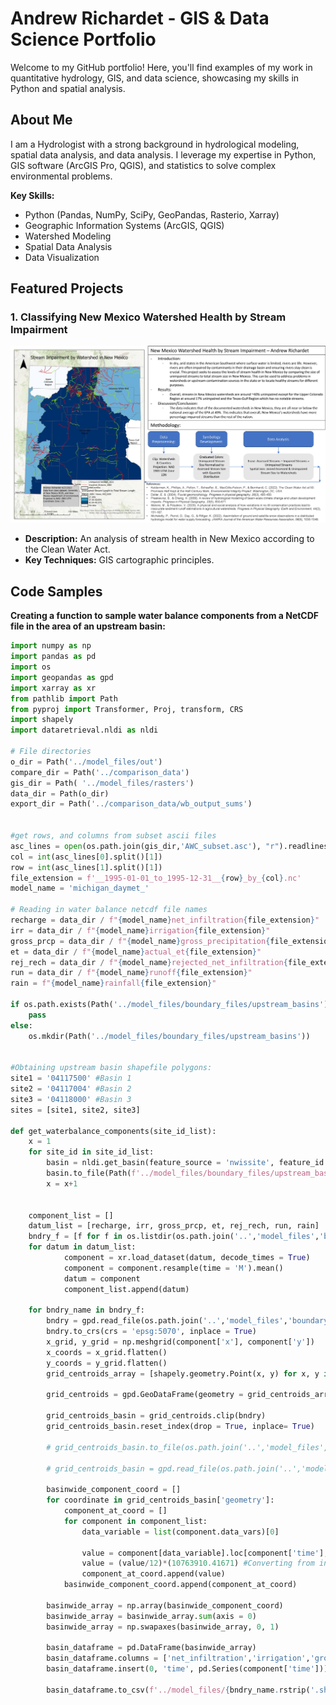 


# Andrew Richardet - GIS & Data Science Portfolio

Welcome to my GitHub portfolio! Here, you'll find examples of my work in quantitative hydrology, GIS, and data science, showcasing my skills in Python and spatial analysis.

## About Me

I am a Hydrologist with a strong background in hydrological modeling, spatial data analysis, and data analysis. I leverage my expertise in Python, GIS software (ArcGIS Pro, QGIS), and statistics to solve complex environmental problems.

**Key Skills:**

* Python (Pandas, NumPy, SciPy, GeoPandas, Rasterio, Xarray)
* Geographic Information Systems (ArcGIS, QGIS)
* Watershed Modeling
* Spatial Data Analysis
* Data Visualization

## Featured Projects

### 1. Classifying New Mexico Watershed Health by Stream Impairment

[![Watershed Analysis Image](Images/PresentationSample-RichardetAndrew.jpg)](flood_risk_analysis/README.md)

* **Description:** An analysis of stream health in New Mexico according to the Clean Water Act.
* **Key Techniques:** GIS cartographic principles.

## Code Samples
**Creating a function to sample water balance components from a NetCDF file in the area of an upstream basin:**
```python
import numpy as np
import pandas as pd
import os
import geopandas as gpd
import xarray as xr
from pathlib import Path
from pyproj import Transformer, Proj, transform, CRS
import shapely
import dataretrieval.nldi as nldi

# File directories
o_dir = Path('../model_files/out')
compare_dir = Path('../comparison_data')
gis_dir = Path( '../model_files/rasters')
data_dir = Path(o_dir)
export_dir = Path('../comparison_data/wb_output_sums')


#get rows, and columns from subset ascii files
asc_lines = open(os.path.join(gis_dir,'AWC_subset.asc'), "r").readlines()
col = int(asc_lines[0].split()[1])
row = int(asc_lines[1].split()[1])
file_extension = f'__1995-01-01_to_1995-12-31__{row}_by_{col}.nc'
model_name = 'michigan_daymet_'

# Reading in water balance netcdf file names
recharge = data_dir / f"{model_name}net_infiltration{file_extension}"
irr = data_dir / f"{model_name}irrigation{file_extension}"
gross_prcp = data_dir / f"{model_name}gross_precipitation{file_extension}"
et = data_dir / f"{model_name}actual_et{file_extension}"
rej_rech = data_dir / f"{model_name}rejected_net_infiltration{file_extension}"
run = data_dir / f"{model_name}runoff{file_extension}"
rain = f"{model_name}rainfall{file_extension}" 

if os.path.exists(Path('../model_files/boundary_files/upstream_basins')):
    pass
else:
    os.mkdir(Path('../model_files/boundary_files/upstream_basins'))
                  

#Obtaining upstream basin shapefile polygons:
site1 = '04117500' #Basin 1
site2 = '04117004' #Basin 2
site3 = '04118000' #Basin 3
sites = [site1, site2, site3]

def get_waterbalance_components(site_id_list):
    x = 1
    for site_id in site_id_list:
        basin = nldi.get_basin(feature_source = 'nwissite', feature_id = f'USGS-{site_id}')
        basin.to_file(Path(f'../model_files/boundary_files/upstream_basins/basin{x}_.shp'))
        x = x+1


    component_list = []
    datum_list = [recharge, irr, gross_prcp, et, rej_rech, run, rain]
    bndry_f = [f for f in os.listdir(os.path.join('..','model_files','boundary_files','upstream_basins')) if f.endswith('basin.shp')]
    for datum in datum_list:
            component = xr.load_dataset(datum, decode_times = True)
            component = component.resample(time = 'M').mean()
            datum = component
            component_list.append(datum)
            
    for bndry_name in bndry_f:
        bndry = gpd.read_file(os.path.join('..','model_files','boundary_files','upstream_basins',bndry_name))
        bndry.to_crs(crs = 'epsg:5070', inplace = True)
        x_grid, y_grid = np.meshgrid(component['x'], component['y'])
        x_coords = x_grid.flatten()
        y_coords = y_grid.flatten()
        grid_centroids_array = [shapely.geometry.Point(x, y) for x, y in zip(x_coords, y_coords)]

        grid_centroids = gpd.GeoDataFrame(geometry = grid_centroids_array)

        grid_centroids_basin = grid_centroids.clip(bndry)
        grid_centroids_basin.reset_index(drop = True, inplace= True)

        # grid_centroids_basin.to_file(os.path.join('..','model_files','boundary_files','upstream_basins','swb_centroids.shp'), index = False)
        
        # grid_centroids_basin = gpd.read_file(os.path.join('..','model_files','boundary_files','upstream_basins','swb_centroids.shp'))
        
        basinwide_component_coord = []
        for coordinate in grid_centroids_basin['geometry']:
            component_at_coord = []
            for component in component_list:
                data_variable = list(component.data_vars)[0]
                        
                value = component[data_variable].loc[component['time'],np.float64(coordinate.y),np.float64(coordinate.x)].values
                value = (value/12)*(10763910.41671) #Converting from inches of wb component to cubic feet
                component_at_coord.append(value)
            basinwide_component_coord.append(component_at_coord)
            
        basinwide_array = np.array(basinwide_component_coord)
        basinwide_array = basinwide_array.sum(axis = 0)
        basinwide_array = np.swapaxes(basinwide_array, 0, 1)

        basin_dataframe = pd.DataFrame(basinwide_array)
        basin_dataframe.columns = ['net_infiltration','irrigation','gross_precipitation','actual_et','rejected_net_infiltration','runoff','rainfall']
        basin_dataframe.insert(0, 'time', pd.Series(component['time']))

        basin_dataframe.to_csv(f'../model_files/{bndry_name.rstrip('.shp')}.csv', index = False)
